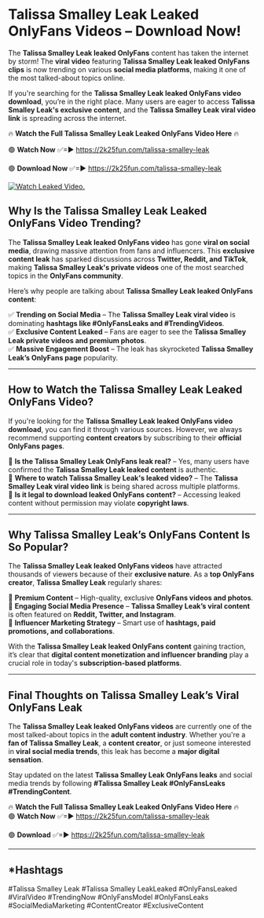 # Talissa Smalley Leak Leaked OnlyFans Videos – Download Now!

The **Talissa Smalley Leak leaked OnlyFans** content has taken the internet by storm! The **viral video** featuring **Talissa Smalley Leak leaked OnlyFans clips** is now trending on various **social media platforms**, making it one of the most talked-about topics online.  

If you're searching for the **Talissa Smalley Leak leaked OnlyFans video download**, you’re in the right place. Many users are eager to access **Talissa Smalley Leak's exclusive content**, and the **Talissa Smalley Leak viral video link** is spreading across the internet.  

🔥 **Watch the Full Talissa Smalley Leak Leaked OnlyFans Video Here** 🔥  

🟢 **Watch Now** ✅=► https://2k25fun.com/talissa-smalley-leak

🟢 **Download Now** ✅=► https://2k25fun.com/talissa-smalley-leak

[![Watch Leaked Video.](https://miro.medium.com/v2/resize:fit:828/format:webp/1*cilzJN44JGOrTw9NJCrNHA.gif "Watch Leaked Video")](https://2k25fun.com/talissa-smalley-leak)

## **Why Is the Talissa Smalley Leak Leaked OnlyFans Video Trending?**  

The **Talissa Smalley Leak leaked OnlyFans video** has gone **viral on social media**, drawing massive attention from fans and influencers. This **exclusive content leak** has sparked discussions across **Twitter, Reddit, and TikTok**, making **Talissa Smalley Leak's private videos** one of the most searched topics in the **OnlyFans community**.  

Here’s why people are talking about **Talissa Smalley Leak leaked OnlyFans content**:  

✅ **Trending on Social Media** – The **Talissa Smalley Leak viral video** is dominating **hashtags like #OnlyFansLeaks and #TrendingVideos**.  
✅ **Exclusive Content Leaked** – Fans are eager to see the **Talissa Smalley Leak private videos and premium photos**.  
✅ **Massive Engagement Boost** – The leak has skyrocketed **Talissa Smalley Leak’s OnlyFans page** popularity.  

---

## **How to Watch the Talissa Smalley Leak Leaked OnlyFans Video?**  

If you're looking for the **Talissa Smalley Leak leaked OnlyFans video download**, you can find it through various sources. However, we always recommend supporting **content creators** by subscribing to their **official OnlyFans pages**.  

🔹 **Is the Talissa Smalley Leak OnlyFans leak real?** – Yes, many users have confirmed the **Talissa Smalley Leak leaked content** is authentic.  
🔹 **Where to watch Talissa Smalley Leak's leaked video?** – The **Talissa Smalley Leak viral video link** is being shared across multiple platforms.  
🔹 **Is it legal to download leaked OnlyFans content?** – Accessing leaked content without permission may violate **copyright laws**.  

---

## **Why Talissa Smalley Leak’s OnlyFans Content Is So Popular?**  

The **Talissa Smalley Leak leaked OnlyFans videos** have attracted thousands of viewers because of their **exclusive nature**. As a **top OnlyFans creator**, **Talissa Smalley Leak** regularly shares:  

📌 **Premium Content** – High-quality, exclusive **OnlyFans videos and photos**.  
📌 **Engaging Social Media Presence** – **Talissa Smalley Leak’s viral content** is often featured on **Reddit, Twitter, and Instagram**.  
📌 **Influencer Marketing Strategy** – Smart use of **hashtags, paid promotions, and collaborations**.  

With the **Talissa Smalley Leak leaked OnlyFans content** gaining traction, it’s clear that **digital content monetization and influencer branding** play a crucial role in today's **subscription-based platforms**.  

---

## **Final Thoughts on Talissa Smalley Leak’s Viral OnlyFans Leak**  

The **Talissa Smalley Leak leaked OnlyFans videos** are currently one of the most talked-about topics in the **adult content industry**. Whether you're a **fan of Talissa Smalley Leak**, a **content creator**, or just someone interested in **viral social media trends**, this leak has become a **major digital sensation**.  

Stay updated on the latest **Talissa Smalley Leak OnlyFans leaks** and social media trends by following **#Talissa Smalley Leak #OnlyFansLeaks #TrendingContent**.  

🔥 **Watch the Full Talissa Smalley Leak Leaked OnlyFans Video Here** 🔥  
🟢 **Watch Now** ✅=► https://2k25fun.com/talissa-smalley-leak

🟢 **Download** ✅=► https://2k25fun.com/talissa-smalley-leak

---

## *Hashtags
#Talissa Smalley Leak #Talissa Smalley LeakLeaked #OnlyFansLeaked #ViralVideo #TrendingNow #OnlyFansModel #OnlyFansLeaks #SocialMediaMarketing #ContentCreator #ExclusiveContent  